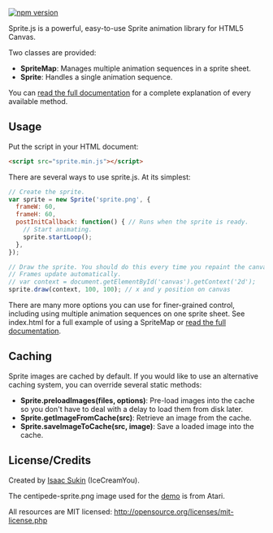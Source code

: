 [![npm version](https://badge.fury.io/js/canvas-sprite-animations.svg)](https://badge.fury.io/js/canvas-sprite-animations)

Sprite.js is a powerful, easy-to-use Sprite animation library for HTML5 Canvas.

Two classes are provided:

 - **SpriteMap**: Manages multiple animation sequences in a sprite sheet.
 - **Sprite**: Handles a single animation sequence.

You can
[read the full documentation](https://icecreamyou.github.io/Canvas-Sprite-Animations/docs/)
for a complete explanation of every available method.


Usage
------

Put the script in your HTML document:

```html
<script src="sprite.min.js"></script>
```

There are several ways to use sprite.js. At its simplest:

```javascript
// Create the sprite.
var sprite = new Sprite('sprite.png', {
  frameW: 60,
  frameH: 60,
  postInitCallback: function() { // Runs when the sprite is ready.
    // Start animating.
    sprite.startLoop();
  },
});

// Draw the sprite. You should do this every time you repaint the canvas.
// Frames update automatically.
// var context = document.getElementById('canvas').getContext('2d');
sprite.draw(context, 100, 100); // x and y position on canvas
```

There are many more options you can use for finer-grained control, including
using multiple animation sequences on one sprite sheet. See index.html for a
full example of using a SpriteMap or
[read the full documentation](https://icecreamyou.github.io/Canvas-Sprite-Animations/docs/).


Caching
-------

Sprite images are cached by default. If you would like to use an alternative
caching system, you can override several static methods:

 - **Sprite.preloadImages(files, options)**: Pre-load images into the cache so
   you don't have to deal with a delay to load them from disk later.
 - **Sprite.getImageFromCache(src)**: Retrieve an image from the cache.
 - **Sprite.saveImageToCache(src, image)**: Save a loaded image into the cache.


License/Credits
---------------

Created by [Isaac Sukin](https://www.isaacsukin.com/) (IceCreamYou).

The centipede-sprite.png image used for the
[demo](https://icecreamyou.github.io/Canvas-Sprite-Animations/) is from Atari.

All resources are MIT licensed: http://opensource.org/licenses/mit-license.php
